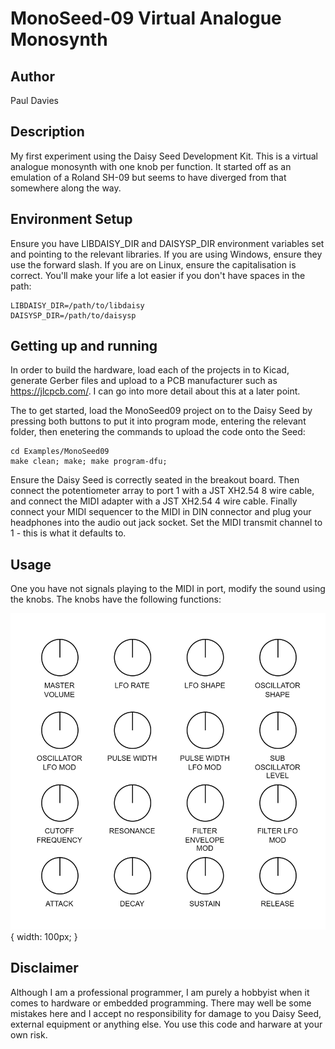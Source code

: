 # MonoSeed-09 Virtual Analogue Monosynth

## Author

Paul Davies

## Description

My first experiment using the Daisy Seed Development Kit. This is a virtual analogue monosynth with one knob per function. It started off as an emulation of a Roland SH-09 but seems to have diverged from that somewhere along the way.

## Environment Setup

Ensure you have LIBDAISY_DIR and DAISYSP_DIR environment variables set and pointing to the relevant libraries. If you are using Windows, ensure they use the forward slash. If you are on Linux, ensure the capitalisation is correct. You'll make your life a lot easier if you don't have spaces in the path:

```
LIBDAISY_DIR=/path/to/libdaisy
DAISYSP_DIR=/path/to/daisysp
```

## Getting up and running

In order to build the hardware, load each of the projects in to Kicad, generate Gerber files and upload to a PCB manufacturer such as https://jlcpcb.com/. I can go into more detail about this at a later point.

The to get started, load the MonoSeed09 project on to the Daisy Seed by pressing both buttons to put it into program mode, entering the relevant folder, then enetering the commands to upload the code onto the Seed:

```
cd Examples/MonoSeed09
make clean; make; make program-dfu;
```

Ensure the Daisy Seed is correctly seated in the breakout board. Then connect the potentiometer array to port 1 with a JST XH2.54 8 wire cable, and connect the MIDI adapter with a JST XH2.54 4 wire cable. Finally connect your MIDI sequencer to the MIDI in DIN connector and plug your headphones into the audio out jack socket. Set the MIDI transmit channel to 1 - this is what it defaults to.

## Usage

One you have not signals playing to the MIDI in port, modify the sound using the knobs. The knobs have the following functions:

![potentiometer layout](./PotentiometerLayout.png){ width: 100px; }

## Disclaimer

Although I am a professional programmer, I am purely a hobbyist when it comes to hardware or embedded programming. There may well be some mistakes here and I accept no responsibility for damage to you Daisy Seed, external equipment or anything else. You use this code and harware at your own risk.
